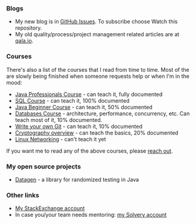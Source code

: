 ### Blogs

* My new blog is in [GitHub Issues](https://github.com/ctapobep/blog/issues). To subscribe choose Watch this repository.
* My old quality/process/project management related articles are at [qala.io](http://qala.io/blog.html).

### Courses

There's also a list of the courses that I read from time to time. Most of the are slowly being finished when someone requests help or when I'm in the mood:

* [Java Professionals Course](https://github.com/qala-io/java-course) - can teach it, fully documented
* [SQL Course](https://github.com/qala-io/sql-course) - can teach it, 100% documented
* [Java Beginner Course](https://github.com/qala-io/java-beginner-course) - can teach it, 50% documented
* [Databases Course](https://github.com/qala-io/db-course) - architecture, performance, concurrency, etc. Can teach most of it, 10% documented.
* [Write your own Git](https://github.com/qala-io/write-your-own-git) - can teach it, 10% documented
* [Cryptography overview](https://github.com/qala-io/cryptography-overview) - can teach the basics, 20% documented
* [Linux Networking](https://github.com/qala-io/networking-course) - can't teach it yet

If you want me to read any of the above courses, please [reach out](https://github.com/qala-io/java-course/issues/13).

### My open source projects

* [Datagen](https://github.com/qala-io/datagen) - a library for randomized testing in Java

### Other links

* [My StackExchange account](https://stackexchange.com/users/476019/stanislav-bashkyrtsev?tab=accounts)
* In case you/your team needs mentoring: [my Solvery account](https://solvery.io/en/mentor/stanislav_bashkyrtsev)
